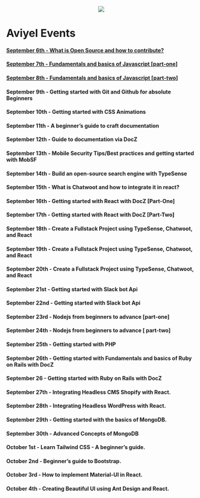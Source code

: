 <p align="center">
<img src="https://user-images.githubusercontent.com/37651620/132569495-50b24891-45ec-4942-ad8c-1a87d814f950.gif"/>
</p>

# Aviyel Events

#### [September 6th - What is Open Source and how to contribute?](https://github.com/Aviyel-oss/live-coding/tree/main/WhatIsOpenSource)

#### [September 7th - Fundamentals and basics of Javascript [part-one]](https://github.com/Aviyel-oss/live-coding/tree/main/FundamentalsOfJavascript/Part-One)

#### [September 8th - Fundamentals and basics of Javascript [part-two]](https://github.com/Aviyel-oss/live-coding/tree/main/FundamentalsOfJavascript/Part-Two)

#### September 9th - Getting started with Git and Github for absolute Beginners

#### September 10th - Getting started with CSS Animations

#### September 11th - A beginner’s guide to craft documentation

#### September 12th - Guide to documentation via DocZ

#### September 13th - Mobile Security Tips/Best practices and getting started with MobSF

#### September 14th - Build an open-source search engine with TypeSense

#### September 15th - What is Chatwoot and how to integrate it in react?

#### September 16th - Getting started with React with DocZ [Part-One]

#### September 17th - Getting started with React with DocZ [Part-Two]

#### September 18th - Create a Fullstack Project using TypeSense, Chatwoot, and React

#### September 19th - Create a Fullstack Project using TypeSense, Chatwoot, and React

#### September 20th - Create a Fullstack Project using TypeSense, Chatwoot, and React

#### September 21st - Getting started with Slack bot Api

#### September 22nd - Getting started with Slack bot Api

#### September 23rd - Nodejs from beginners to advance [part-one]

#### September 24th - Nodejs from beginners to advance [ part-two]

#### September 25th - Getting started with PHP

#### September 26th - Getting started with Fundamentals and basics of Ruby on Rails with DocZ

#### September 26 - Getting started with Ruby on Rails with DocZ

#### September 27th - Integrating Headless CMS Shopify with React.

#### September 28th - Integrating Headless WordPress with React.

#### September 29th - Getting started with the basics of MongoDB.

#### September 30th - Advanced Concepts of MongoDB

#### October 1st - Learn Tailwind CSS - A beginner’s guide.

#### October 2nd - Beginner’s guide to Bootstrap.

#### October 3rd - How to implement Material-UI in React.

#### October 4th - Creating Beautiful UI using Ant Design and React.
